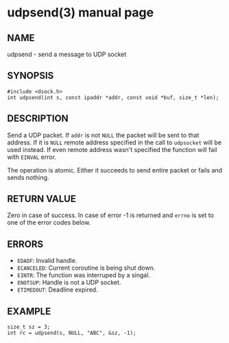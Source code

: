 # udpsend(3) manual page

## NAME

udpsend - send a message to UDP socket

## SYNOPSIS

```
#include <dsock.h>
int udpsend(int s, const ipaddr *addr, const void *buf, size_t *len);
```

## DESCRIPTION

Send a UDP packet. If `addr` is not `NULL` the packet will be sent to that address. If it is `NULL` remote address specified in the call to `udpsocket` will be used instead. If even remote address wasn't specified the function will fail with `EINVAL` error.

The operation is atomic. Either it succeeds to send entire packet or fails and sends nothing.

## RETURN VALUE

Zero in case of success. In case of error -1 is returned and `errno` is set to one of the error codes below.

## ERRORS

* `EDADF`: Invalid handle.
* `ECANCELED`: Current coroutine is being shut down.
* `EINTR`: The function was interruped by a singal.
* `ENOTSUP`: Handle is not a UDP socket.
* `ETIMEDOUT`: Deadline expired.

## EXAMPLE

```
size_t sz = 3;
int rc = udpsend(s, NULL, "ABC", &sz, -1);
```

